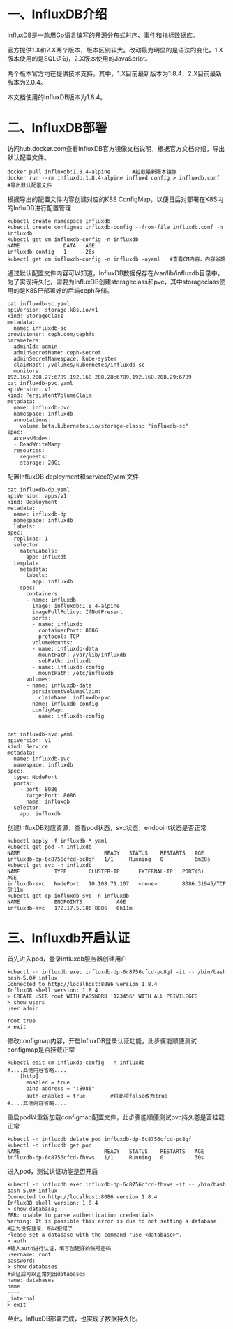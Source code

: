 # 一、InfluxDB介绍

InfluxDB是一款用Go语言编写的开源分布式时序、事件和指标数据库。

官方提供1.X和2.X两个版本，版本区别较大。改动最为明显的是语法的变化，1.X版本使用的是SQL语句，2.X版本使用的JavaScript。

两个版本官方均在提供技术支持。其中，1.X目前最新版本为1.8.4，2.X目前最新版本为2.0.4。

本文档使用的InfluxDB版本为1.8.4。

# 二、InfluxDB部署

访问hub.docker.com查看InfluxDB官方镜像文档说明，根据官方文档介绍，导出默认配置文件。

```shell
docker pull influxdb:1.8.4-alpine       #拉取最新版本镜像
docker run --rm influxdb:1.8.4-alpine influxd config > influxdb.conf   #导出默认配置文件

```
根据导出的配置文件内容创建对应的K8S ConfigMap，以便日后对部署在K8S内的InfluDB进行配置管理

```shell
kubectl create namespace influxdb
kubectl create configmap influxdb-config --from-file influxdb.conf -n influxdb
kubectl get cm influxdb-config -n influxdb
NAME              DATA   AGE
influxdb-config   1      26s
kubectl get cm influxdb-config -n influxdb -oyaml   #查看CM内容，内容省略
```


通过默认配置文件内容可以知道，InfluxDB数据保存在/var/lib/influxdb目录中，为了实现持久化，需要为InfluxDB创建storageclass和pvc，其中storageclass使用的是K8S已部署好的后端ceph存储。

```shell
cat influxdb-sc.yaml
apiVersion: storage.k8s.io/v1
kind: StorageClass
metadata:
  name: influxdb-sc
provisioner: ceph.com/cephfs
parameters:
  adminId: admin
  adminSecretName: ceph-secret
  adminSecretNamespace: kube-system
  claimRoot: /volumes/kubernetes/influxdb-sc
  monitors: 192.168.208.27:6789,192.168.208.28:6789,192.168.208.29:6789
cat influxdb-pvc.yaml
apiVersion: v1
kind: PersistentVolumeClaim
metadata:
  name: influxdb-pvc
  namespace: influxdb
  annotations:
    volume.beta.kubernetes.io/storage-class: "influxdb-sc"
spec:
  accessModes:
  - ReadWriteMany
  resources:
    requests:
    storage: 20Gi
```


配置InfluxDB deployment和service的yaml文件

```shell
cat influxdb-dp.yaml
apiVersion: apps/v1
kind: Deployment
metadata:
  name: influxdb-dp
  namespace: influxdb
  labels:
spec:
  replicas: 1
  selector:
    matchLabels:
      app: influxdb
  template:
    metadata:
      labels:
        app: influxdb
    spec:
      containers:
      - name: influxdb
        image: influxdb:1.8.4-alpine
        imagePullPolicy: IfNotPresent
        ports:
        - name: influxdb
          containerPort: 8086
          protocol: TCP
        volumeMounts:
        - name: influxdb-data
          mountPath: /var/lib/influxdb
          subPath: influxdb
        - name: influxdb-config
          mountPath: /etc/influxdb
      volumes:
      - name: influxdb-data
        persistentVolumeClaim:
          claimName: influxdb-pvc
      - name: influxdb-config
        configMap:
          name: influxdb-config
		  
		  
cat influxdb-svc.yaml
apiVersion: v1
kind: Service
metadata:
  name: influxdb-svc
  namespace: influxdb
spec:
  type: NodePort
  ports:
    - port: 8086
      targetPort: 8086
      name: influxdb
  selector:
    app: influxdb
```

创建InfluxDB对应资源，查看pod状态，svc状态，endpoint状态是否正常

```shell
kubectl apply -f influxdb-*.yaml
kubectl get pod -n influxdb
NAME                           READY   STATUS    RESTARTS   AGE
influxdb-dp-6c8756cfcd-pc8gf   1/1     Running   0          6m28s
kubectl get svc -n influxdb
NAME           TYPE       CLUSTER-IP      EXTERNAL-IP   PORT(S)          AGE
influxdb-svc   NodePort   10.108.71.107   <none>        8086:31945/TCP   6h11m
kubectl get ep influxdb-svc -n influxdb
NAME           ENDPOINTS           AGE
influxdb-svc   172.17.5.186:8086   6h11m
```


# 三、Influxdb开启认证

首先进入pod，登录influxdb服务器创建用户

```shell
kubectl -n influxdb exec influxdb-dp-6c8756cfcd-pc8gf -it -- /bin/bash
bash-5.0# influx
Connected to http://localhost:8086 version 1.8.4
InfluxDB shell version: 1.8.4
> CREATE USER root WITH PASSWORD '123456' WITH ALL PRIVILEGES
> show users
user admin
---- -----
root true
> exit

```

修改configmap内容，开启InfluxDB登录认证功能，此步骤能顺便测试configmap是否挂载正常

```shell
kubectl edit cm influxdb-config  -n influxdb
#....其他内容省略....
    [http]
      enabled = true
      bind-address = ":8086"
      auth-enabled = true        #将此项false改为true
#....其他内容省略....
```


重启pod以重新加载configmap配置文件，此步骤能顺便测试pvc持久卷是否挂载正常

```shell
kubectl -n influxdb delete pod influxdb-dp-6c8756cfcd-pc8gf
kubectl -n influxdb get pod
NAME                           READY   STATUS    RESTARTS   AGE
influxdb-dp-6c8756cfcd-fhvws   1/1     Running   0          30s

```

进入pod，测试认证功能是否开启

```shell
kubectl -n influxdb exec influxdb-dp-6c8756cfcd-fhvws -it -- /bin/bash
bash-5.0# influx
Connected to http://localhost:8086 version 1.8.4
InfluxDB shell version: 1.8.4
> show database;
ERR: unable to parse authentication credentials
Warning: It is possible this error is due to not setting a database.        #因为没有登录，所以报错了
Please set a database with the command "use <database>".
> auth                                                                      #输入auth进行认证，填写创建好的账号密码
username: root
password:
> show databases                                                            #认证后可以正常列出databases
name: databases
name
----
_internal
> exit
```

至此，InfluxDB部署完成，也实现了数据持久化。